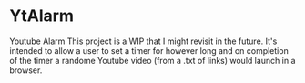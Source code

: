# YtAlarm
Youtube Alarm
This project is a WIP that I might revisit in the future. It's intended to allow a user to set a timer for however long and on
completion of the timer a randome Youtube video (from a .txt of links) would launch in a browser.
